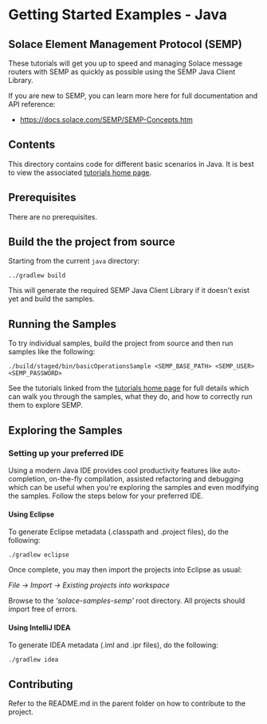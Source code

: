 # Getting Started Examples - Java

## Solace Element Management Protocol (SEMP)

These tutorials will get you up to speed and managing Solace message routers with SEMP as quickly as possible using the SEMP Java Client Library. 

If you are new to SEMP, you can learn more here for full documentation and API reference:

* https://docs.solace.com/SEMP/SEMP-Concepts.htm

## Contents

This directory contains code for different basic scenarios in Java. It is best to view the associated [tutorials home page](http://dev.solace.com/get-started/semp-tutorials/).

## Prerequisites

There are no prerequisites. 

## Build the the project from source

Starting from the current `java` directory:    

```
../gradlew build
```

This will generate the required SEMP Java Client Library if it doesn't exist yet and build the samples.

## Running the Samples

To try individual samples, build the project from source and then run samples like the following:

```
./build/staged/bin/basicOperationsSample <SEMP_BASE_PATH> <SEMP_USER> <SEMP_PASSWORD>
```

See the tutorials linked from the [tutorials home page](https://tutorials.solace.dev/semp) for full details which can walk you through the samples, what they do, and how to correctly run them to explore SEMP.

## Exploring the Samples

### Setting up your preferred IDE

Using a modern Java IDE provides cool productivity features like auto-completion, on-the-fly compilation, assisted refactoring and debugging which can be useful when you're exploring the samples and even modifying the samples. Follow the steps below for your preferred IDE.

#### Using Eclipse

To generate Eclipse metadata (.classpath and .project files), do the following:

```
./gradlew eclipse
```

Once complete, you may then import the projects into Eclipse as usual:

 *File -> Import -> Existing projects into workspace*

Browse to the *'solace-samples-semp'* root directory. All projects should import
free of errors.

#### Using IntelliJ IDEA

To generate IDEA metadata (.iml and .ipr files), do the following:

```
./gradlew idea
```

## Contributing

Refer to the README.md in the parent folder on how to contribute to the project.
